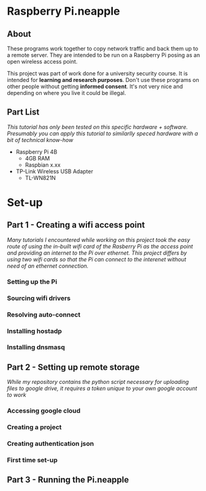 # Raspberry Pi.neapple
## About
These programs work together to copy network traffic and back them up to a remote server. They are intended to be run on a Raspberry Pi posing as an open wireless access point.

This project was part of work done for a university security course. It is intended for **learning and research purposes**. Don't use these programs on other people without getting **informed consent**. It's not very nice and depending on where you live it could be illegal.

## Part List
*This tutorial has only been tested on this specific hardware + software. Presumably you can apply this tutorial to similarlly speced hardware with a bit of technical know-how*
- Raspberry Pi 4B
  - 4GB RAM
  - Raspbian x.xx
- TP-Link Wireless USB Adapter
  - TL-WN821N

# Set-up

## Part 1 - Creating a wifi access point
*Many tutorials I encountered while working on this project took the easy route of using the in-built wifi card of the Rasberry Pi as the access point and providing an internet to the Pi over ethernet. This project differs by using two wifi cards so that the Pi can connect to the interenet without need of an ethernet connection.*

### Setting up the Pi

### Sourcing wifi drivers

### Resolving auto-connect

### Installing hostadp

### Installing dnsmasq

## Part 2 - Setting up remote storage
*While my repository contains the python script necessary for uploading files to google drive, it requires a token unique to your own google account to work*

### Accessing google cloud

### Creating a project

### Creating authentication json

### First time set-up

## Part 3 - Running the Pi.neapple

